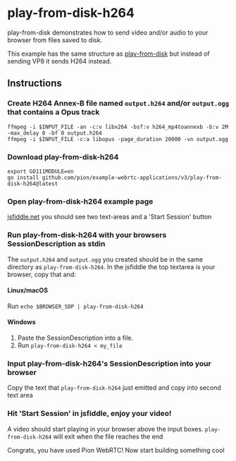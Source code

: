 # play-from-disk-h264
play-from-disk demonstrates how to send video and/or audio to your browser from files saved to disk.

This example has the same structure as [play-from-disk](https://github.com/pion/webrtc/tree/master/examples/play-from-disk) but instead of sending VP8 it sends H264 instead.

## Instructions
### Create H264 Annex-B file named `output.h264` and/or `output.ogg` that contains a Opus track
```
ffmpeg -i $INPUT_FILE -an -c:v libx264 -bsf:v h264_mp4toannexb -b:v 2M -max_delay 0 -bf 0 output.h264
ffmpeg -i $INPUT_FILE -c:a libopus -page_duration 20000 -vn output.ogg
```

### Download play-from-disk-h264
```
export GO111MODULE=on
go install github.com/pion/example-webrtc-applications/v3/play-from-disk-h264@latest
```

### Open play-from-disk-h264 example page
[jsfiddle.net](https://jsfiddle.net/8qvzh6ue/) you should see two text-areas and a 'Start Session' button

### Run play-from-disk-h264 with your browsers SessionDescription as stdin
The `output.h264` and `output.ogg` you created should be in the same directory as `play-from-disk-h264`. In the jsfiddle the top textarea is your browser, copy that and:

#### Linux/macOS
Run `echo $BROWSER_SDP | play-from-disk-h264`
#### Windows
1. Paste the SessionDescription into a file.
1. Run `play-from-disk-h264 < my_file`

### Input play-from-disk-h264's SessionDescription into your browser
Copy the text that `play-from-disk-h264` just emitted and copy into second text area

### Hit 'Start Session' in jsfiddle, enjoy your video!
A video should start playing in your browser above the input boxes. `play-from-disk-h264` will exit when the file reaches the end

Congrats, you have used Pion WebRTC! Now start building something cool
